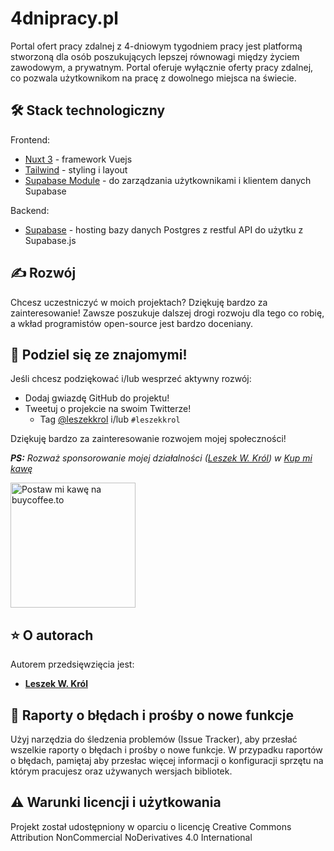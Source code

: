 # 4dnipracy.pl
Portal ofert pracy zdalnej z 4-dniowym tygodniem pracy jest platformą stworzoną dla osób poszukujących lepszej równowagi między życiem zawodowym, a prywatnym. Portal oferuje wyłącznie oferty pracy zdalnej, co pozwala użytkownikom na pracę z dowolnego miejsca na świecie.

## 🛠 Stack technologiczny
Frontend:
- [Nuxt 3](https://nuxt.com) - framework Vuejs
- [Tailwind](https://tailwindcss.com) - styling i layout
- [Supabase Module](https://supabase.nuxtjs.org) - do zarządzania użytkownikami i klientem danych Supabase

Backend:
- [Supabase](https://nuxt.com) - hosting bazy danych Postgres z restful API do użytku z Supabase.js

## ✍️ Rozwój
Chcesz uczestniczyć w moich projektach? Dziękuję bardzo za zainteresowanie! Zawsze poszukuje dalszej drogi rozwoju dla tego co robię, a wkład programistów open-source jest bardzo doceniany.

## 🌟 Podziel się ze znajomymi!
Jeśli chcesz podziękować i/lub wesprzeć aktywny rozwój:

- Dodaj gwiazdę GitHub do projektu!
- Tweetuj o projekcie na swoim Twitterze!
   - Tag [@leszekkrol](https://twitter.com/leszekkrol) i/lub `#leszekkrol`

Dziękuję bardzo za zainteresowanie rozwojem mojej społeczności!

_**PS:** Rozważ sponsorowanie mojej działalności ([Leszek W. Król](https://www.leszekkrol.com)) w [Kup mi kawę](https://buycoffee.to/leszekkrol)_

<a href="https://buycoffee.to/leszekkrol" target="_blank"><img src="https://buycoffee.to/btn/buycoffeeto-btn-primary.svg" style="width: 200px" alt="Postaw mi kawę na buycoffee.to"></a>

## ⭐️ O autorach

Autorem przedsięwzięcia jest:
- <b><a href="http://linkedin.com/in/leszekkrol/">Leszek W. Król</a></b>

## 🧐 Raporty o błędach i prośby o nowe funkcje

Użyj narzędzia do śledzenia problemów (Issue Tracker), aby przesłać wszelkie raporty o błędach i prośby o nowe funkcje. W przypadku raportów o błędach, pamiętaj aby przesłac więcej informacji o konfiguracji sprzętu na którym pracujesz oraz używanych wersjach bibliotek.

## ⚠️ Warunki licencji i użytkowania

Projekt został udostępniony w oparciu o licencję Creative Commons Attribution NonCommercial NoDerivatives 4.0 International
